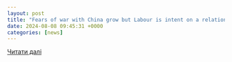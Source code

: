 ```yaml
---
layout: post
title: "Fears of war with China grow but Labour is intent on a relationship with Beijing"
date: 2024-08-08 09:45:31 +0000
categories: [news]
---
```


[Читати далі](https://inews.co.uk/news/politics/fears-war-china-grow-labour-intent-relationship-beijing-3215060)
